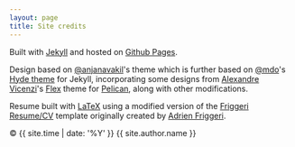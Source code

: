 ```yaml
---
layout: page
title: Site credits
---
```


Built with <a href="http://jekyllrb.com" target="_blank">Jekyll</a> and hosted on <a href="https://pages.github.com/" target="_blank">Github Pages</a>.

Design based on [@anjanavakil](https://twitter.com/AnjanaVakil)'s theme which is further based on
[@mdo](https://twitter.com/mdo)'s [Hyde theme](https://github.com/poole/hyde) for Jekyll,
incorporating some designs from <a href="http://alexandrevicenzi.com" target="_blank">Alexandre Vicenzi</a>'s
<a href="https://github.com/alexandrevicenzi/flex" target="_blank">Flex</a> theme for
<a href="http://getpelican.com" target="_blank">Pelican</a>, along with other modifications.

Resume built with <a href="https://www.latex-project.org/">LaTeX</a> using a modified version of the <a href="http://www.latextemplates.com/template/friggeri-resume-cv">Friggeri Resume/CV</a> template originally created by <a href="https://github.com/afriggeri">Adrien Friggeri</a>. 

&copy; {{ site.time | date: '%Y' }} {{ site.author.name }}
